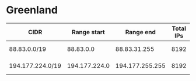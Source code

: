 # Greenland

CIDR               | Range start     | Range end       | Total IPs  | Assign date | Owner
------------------ | --------------- | --------------- | ---------- | ----------- | -----
88.83.0.0/19       | 88.83.0.0       | 88.83.31.255    | 8192       | 2005-12-28  | Tele Greenland
194.177.224.0/19   | 194.177.224.0   | 194.177.255.255 | 8192       | 1995-10-05  | Tele Greenland
